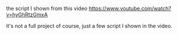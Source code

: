 the script I shown from this video https://www.youtube.com/watch?v=hyGhRtzGmxA

it's not a full project of course, just a few script I shown in the video.
